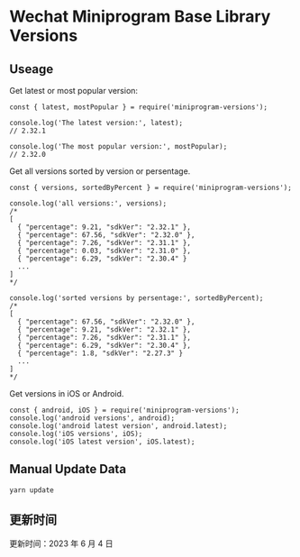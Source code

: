 
# Wechat Miniprogram Base Library Versions

## Useage

Get latest or most popular version:

```;
const { latest, mostPopular } = require('miniprogram-versions');

console.log('The latest version:', latest);
// 2.32.1

console.log('The most popular version:', mostPopular);
// 2.32.0

```

Get all versions sorted by version or persentage.

```
const { versions, sortedByPercent } = require('miniprogram-versions');

console.log('all versions:', versions);
/*
[
  { "percentage": 9.21, "sdkVer": "2.32.1" },
  { "percentage": 67.56, "sdkVer": "2.32.0" },
  { "percentage": 7.26, "sdkVer": "2.31.1" },
  { "percentage": 0.03, "sdkVer": "2.31.0" },
  { "percentage": 6.29, "sdkVer": "2.30.4" }
  ...
]
*/

console.log('sorted versions by persentage:', sortedByPercent);
/*
[
  { "percentage": 67.56, "sdkVer": "2.32.0" },
  { "percentage": 9.21, "sdkVer": "2.32.1" },
  { "percentage": 7.26, "sdkVer": "2.31.1" },
  { "percentage": 6.29, "sdkVer": "2.30.4" },
  { "percentage": 1.8, "sdkVer": "2.27.3" }
  ...
]
*/
```

Get versions in iOS or Android.

```
const { android, iOS } = require('miniprogram-versions');
console.log('android versions', android);
console.log('android latest version', android.latest);
console.log('iOS versions', iOS);
console.log('iOS latest version', iOS.latest);
```

## Manual Update Data

```
yarn update
```

## 更新时间

更新时间：2023 年 6 月 4 日
